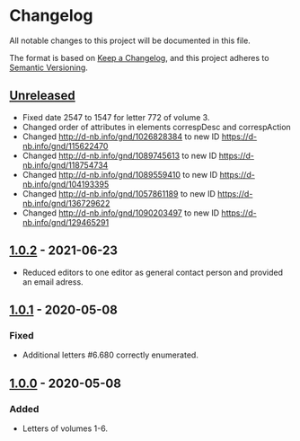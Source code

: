 # Changelog

All notable changes to this project will be documented in this file.

The format is based on [Keep a Changelog](https://keepachangelog.com/en/1.0.0/), and this project adheres to [Semantic Versioning](https://semver.org/spec/v2.0.0.html).

## [Unreleased]

- Fixed date 2547 to 1547 for letter 772 of volume 3.
- Changed order of attributes in elements correspDesc and correspAction
- Changed http://d-nb.info/gnd/1026828384 to new ID https://d-nb.info/gnd/115622470
- Changed http://d-nb.info/gnd/1089745613 to new ID https://d-nb.info/gnd/118754734
- Changed http://d-nb.info/gnd/1089559410 to new ID https://d-nb.info/gnd/104193395
- Changed http://d-nb.info/gnd/1057861189 to new ID https://d-nb.info/gnd/136729622
- Changed http://d-nb.info/gnd/1090203497 to new ID https://d-nb.info/gnd/129465291

## [1.0.2] - 2021-06-23

- Reduced editors to one editor as general contact person and provided an email adress.

## [1.0.1] - 2020-05-08

### Fixed

- Additional letters #6.680 correctly enumerated.

## [1.0.0] - 2020-05-08

### Added

- Letters of volumes 1-6.

[Unreleased]: https://github.com/saw-leipzig/cmif-moritz/compare/1.0.2...HEAD
[1.0.2]: https://github.com/saw-leipzig/cmif-moritz/compare/1.0.1...1.0.2
[1.0.1]: https://github.com/saw-leipzig/cmif-moritz/compare/1.0.0...1.0.1
[1.0.0]: https://github.com/saw-leipzig/cmif-moritz/releases/tag/1.0.0

